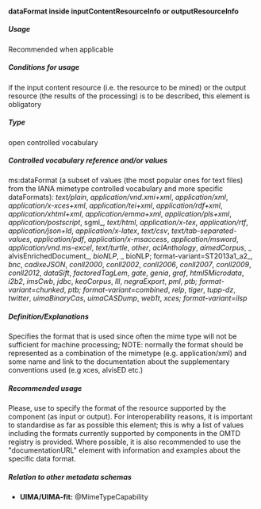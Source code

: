 #### dataFormat inside inputContentResourceInfo or outputResourceInfo
##### Usage
Recommended when applicable
##### Conditions for usage
if the input content resource (i.e. the resource to be mined) or the output resource (the results of the processing) is to be described, this element is obligatory
##### Type
open controlled vocabulary
##### Controlled vocabulary reference and/or values
ms:dataFormat (a subset of values (the most popular ones for text files) from the IANA mimetype controlled vocabulary and more specific dataFormats): _text/plain_, _application/vnd.xmi+xml_, _application/xml_, _application/x-xces+xml_, _application/tei+xml_, _application/rdf+xml_, _application/xhtml+xml_, _application/emma+xml_, _application/pls+xml_, _application/postscript_, sgml_, _text/html_, _application/x-tex_, _application/rtf_, _application/json+ld_, _application/x-latex_, _text/csv_, _text/tab-separated-values_, _application/pdf_, _application/x-msaccess_, _application/msword_, _application/vnd.ms-excel_,  _text/turtle_, _other_, 
_aclAnthology_, _aimedCorpus_, _ alvisEnrichedDocument_, _bioNLP_, _ bioNLP; format-variant=ST2013a1_a2_, _bnc_, _cadixeJSON_, _conll2000_, _conll2002_, _conll2006_, _conll2007_, _conll2009_, _conll2012_, _dataSift_, _factoredTagLem_, _gate_, _genia_, _graf_, _html5Microdata_, _i2b2_, _imsCwb_, _jdbc_, _keaCorpus_, _lll_, _negraExport_, _pml_, _ptb; format-variant=chunked_, _ptb; format-variant=combined_, _relp_, _tiger_, _tupp-dz_, _twitter_, _uimaBinaryCas_, _uimaCASDump_, _web1t_, _xces; format-variant=ilsp_
##### Definition/Explanations
Specifies the format that is used since often the mime type will not be sufficient for machine processing; NOTE: normally the format should be represented as a combination of the mimetype (e.g. application/xml) and some name and link to the documentation about the supplementary conventions used (e.g xces, alvisED etc.)
##### Recommended usage
Please, use to specify the format of the resource supported by the component (as input or output). 
For interoperability reasons, it is important to standardise as far as possible this element; this is why a list of values including the formats currently supported by components in the OMTD registry is provided. Where possible, it is also recommended to use the "documentationURL" element with information and examples about the specific data format.
##### Relation to other metadata schemas
* **UIMA/UIMA-fit:** @MimeTypeCapability
